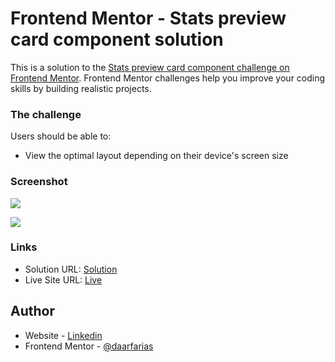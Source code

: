 # Frontend Mentor - Stats preview card component solution

This is a solution to the [Stats preview card component challenge on Frontend Mentor](https://www.frontendmentor.io/challenges/stats-preview-card-component-8JqbgoU62). Frontend Mentor challenges help you improve your coding skills by building realistic projects. 


### The challenge

Users should be able to:

- View the optimal layout depending on their device's screen size

### Screenshot

![](./screen-desktop.jpg)

![](./screen-mobile.jpg)

### Links

- Solution URL: [Solution](https://www.frontendmentor.io/solutions/statspreviewcardcomponentmainproject-b1tFmePRF)
- Live Site URL: [Live](https://stats-preview-card-component-main-nine-beta.vercel.app/)


## Author

- Website - [Linkedin](https://www.linkedin.com/in/diego-ramirez-jag/)
- Frontend Mentor - [@daarfarias](https://www.frontendmentor.io/profile/daarfarias)



